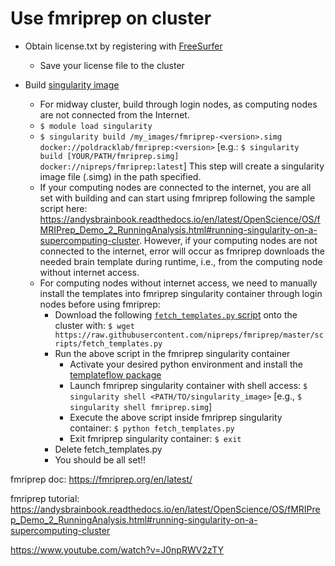 # Use fmriprep on cluster


* Obtain license.txt by registering with [FreeSurfer](https://surfer.nmr.mgh.harvard.edu/registration.html)
    * Save your license file to the cluster

* Build [singularity image](https://fmriprep.org/en/1.5.1/singularity.html) 
    * For midway cluster, build through login nodes, as computing nodes are not connected from the Internet.
    * `$ module load singularity`
    * `$ singularity build /my_images/fmriprep-<version>.simg docker://poldracklab/fmriprep:<version>`
        [e.g.: `$ singularity build [YOUR/PATH/fmriprep.simg] docker://nipreps/fmriprep:latest`]
        This step will create a singularity image file (.simg) in the path specified.
    * If your computing nodes are connected to the internet, you are all set with building and can start using fmriprep following the sample script here: https://andysbrainbook.readthedocs.io/en/latest/OpenScience/OS/fMRIPrep_Demo_2_RunningAnalysis.html#running-singularity-on-a-supercomputing-cluster. 
    However, if your computing nodes are not connected to the internet, error will occur as fmriprep downloads the needed brain template during runtime, i.e., from the computing node without internet access.
    * For computing nodes without internet access, we need to manually install the templates into fmriprep singularity container through login nodes before using fmriprep:
        * Download the following [`fetch_templates.py` script](https://github.com/nipreps/fmriprep/blob/master/scripts/fetch_templates.py) onto the cluster with: `$ wget https://raw.githubusercontent.com/nipreps/fmriprep/master/scripts/fetch_templates.py`
        * Run the above script in the fmriprep singularity container
            * Activate your desired python environment and install the [templateflow package](https://www.templateflow.org/python-client/master/installation.html) 
            * Launch fmriprep singularity container with shell access: `$ singularity shell <PATH/TO/singularity_image>` [e.g., `$ singularity shell fmriprep.simg`]
            * Execute the above script inside fmriprep singularity container: `$ python fetch_templates.py`
            * Exit fmriprep singularity container: `$ exit`
        * Delete fetch_templates.py
        * You should be all set!!


fmriprep doc: https://fmriprep.org/en/latest/

fmriprep tutorial: https://andysbrainbook.readthedocs.io/en/latest/OpenScience/OS/fMRIPrep_Demo_2_RunningAnalysis.html#running-singularity-on-a-supercomputing-cluster

https://www.youtube.com/watch?v=J0npRWV2zTY
